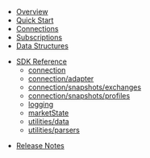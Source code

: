 * [Overview](/content/product_overview)
* [Quick Start](/content/quick_start)
* [Connections](/content/connections)
* [Subscriptions](/content/subscriptions)
* [Data Structures](/content/data_structures)
<!--- sdk_open -->
* [SDK Reference](/content/sdk_reference)
	* [connection](/content/sdk/connection)
	* [connection/adapter](/content/sdk/connection-adapter)
	* [connection/snapshots/exchanges](/content/sdk/connection-snapshots-exchanges)
	* [connection/snapshots/profiles](/content/sdk/connection-snapshots-profiles)
	* [logging](/content/sdk/logging)
	* [marketState](/content/sdk/marketState)
	* [utilities/data](/content/sdk/utilities-data)
	* [utilities/parsers](/content/sdk/utilities-parsers)
<!--- sdk_close -->
* [Release Notes](/content/release_notes)
